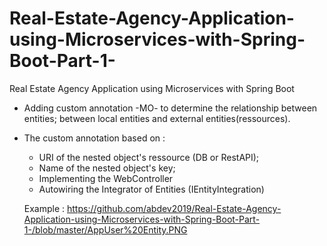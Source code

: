 # Real-Estate-Agency-Application-using-Microservices-with-Spring-Boot-Part-1-
Real Estate Agency Application using Microservices with Spring Boot


+ Adding custom annotation -MO- to determine the relationship between entities; between local entities and external entities(ressources).
+ The custom annotation based on :
  - URI of the nested object's ressource (DB or RestAPI);
  - Name of the nested object's key;
  - Implementing the WebController
  - Autowiring the Integrator of Entities (IEntityIntegration)
  
  Example : 
  https://github.com/abdev2019/Real-Estate-Agency-Application-using-Microservices-with-Spring-Boot-Part-1-/blob/master/AppUser%20Entity.PNG
  
